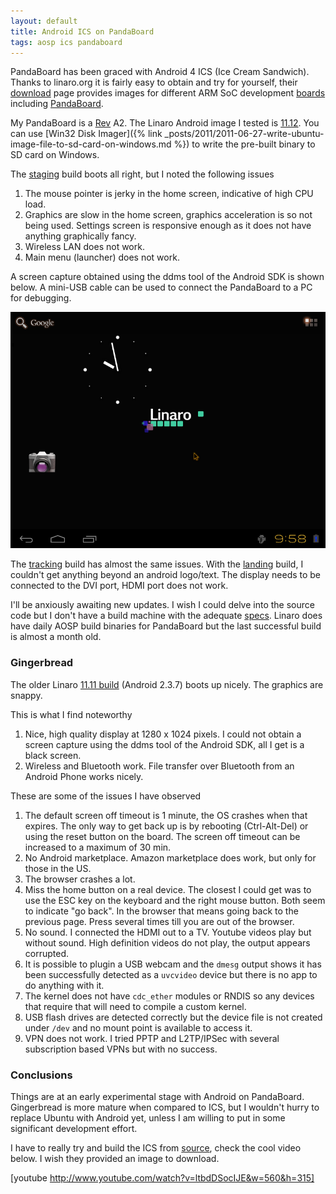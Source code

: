 ```yaml
---
layout: default
title: Android ICS on PandaBoard
tags: aosp ics pandaboard
---
```


PandaBoard has been graced with Android 4 ICS (Ice Cream Sandwich). Thanks to linaro.org it is fairly easy to obtain and try for yourself, their [download](http://www.linaro.org/downloads/) page provides images for different ARM SoC development [boards](https://wiki.linaro.org/Boards) including [PandaBoard](http://pandaboard.org/).

My PandaBoard is a [Rev](http://omappedia.org/wiki/PandaBoard_Revisions) A2\. The Linaro Android image I tested is [11.12](https://releases.linaro.org/archive/11.12/android/images/). You can use [Win32 Disk Imager]({% link _posts/2011/2011-06-27-write-ubuntu-image-file-to-sd-card-on-windows.md %}) to write the pre-built binary to SD card on Windows.

The [staging](https://releases.linaro.org/archive/11.12/android/images/staging-panda/) build boots all right, but I noted the following issues

1. The mouse pointer is jerky in the home screen, indicative of high CPU load.
2. Graphics are slow in the home screen,  graphics acceleration is so not being used. Settings screen is responsive enough as it does not have anything graphically fancy.
3. Wireless LAN does not work.
4. Main menu (launcher) does not work.

A screen capture obtained using the ddms tool of the Android SDK is shown below. A mini-USB cable can be used to connect the PandaBoard to a PC for debugging.

![Android ICS on PandaBoard](/assets/img/android-ics-linaro-pandaboard.png)

The [tracking](https://releases.linaro.org/archive/11.12/android/images/tracking-panda/) build has almost the same issues. With the [landing](https://releases.linaro.org/archive/11.12/android/images/landing-panda/) build, I couldn't get anything beyond an android logo/text. The display needs to be connected to the DVI port, HDMI port does not work.

I'll be anxiously awaiting new updates. I wish I could delve into the source code but I don't have a build machine with the adequate [specs](http://source.android.com/source/initializing.html). Linaro does have daily AOSP build binaries for PandaBoard but the last successful build is almost a month old.

### Gingerbread

The older Linaro [11.11 build](https://releases.linaro.org/archive/11.11/android/leb-panda/) (Android 2.3.7) boots up nicely. The graphics are snappy.

This is what I find noteworthy

1. Nice, high quality display at 1280 x 1024 pixels. I could not obtain a screen capture using the ddms tool of the Android SDK, all I get is a black screen.
2. Wireless and Bluetooth work. File transfer over Bluetooth from an Android Phone works nicely.

These are some of the issues I have observed

1. The default screen off timeout is 1 minute, the OS crashes when that expires. The only way to get back up is by rebooting (Ctrl-Alt-Del) or using the reset button on the board. The screen off timeout can be increased to a maximum of 30 min.
2. No Android marketplace. Amazon marketplace does work, but only for those in the US.
3. The browser crashes a lot.
4. Miss the home button on a real device. The closest I could get was to use the ESC key on the keyboard and the right mouse button. Both seem to indicate "go back". In the browser that means going back to the previous page. Press several times till you are out of the browser.
5. No sound. I connected the HDMI out to a TV. Youtube videos play but without sound. High definition videos do not play, the output appears corrupted.
6. It is possible to plugin a USB webcam and the `dmesg` output shows it has been successfully detected as a `uvcvideo` device but there is no app to do anything with it.
7. The kernel does not have `cdc_ether` modules or RNDIS so any devices that require that will need to compile a custom kernel.
8. USB flash drives are detected correctly but the device file is not created under `/dev` and no mount point is available to access it.
9. VPN does not work. I tried PPTP and L2TP/IPSec with several subscription based VPNs but with no success.

### Conclusions

Things are at an early experimental stage with Android on PandaBoard. Gingerbread is more mature when compared to ICS, but I wouldn't hurry to replace Ubuntu with Android yet, unless I am willing to put in some significant development effort.

I have to really try and build the ICS from [source](http://source.android.com/), check the cool video below. I wish they provided an image to download.

[youtube http://www.youtube.com/watch?v=ltbdDSocIJE&w=560&h=315]
